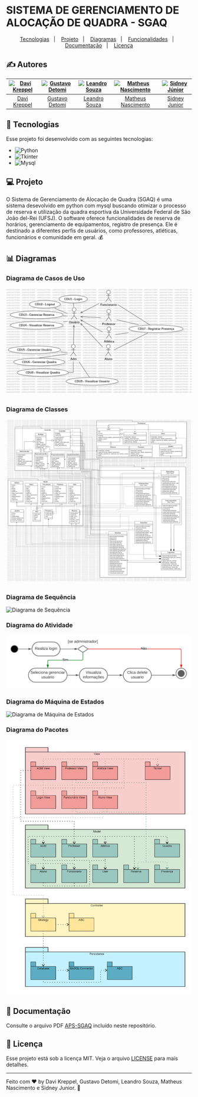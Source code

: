 # SISTEMA DE GERENCIAMENTO DE ALOCAÇÃO DE QUADRA - SGAQ

<p align="center">
  <a href="#-tecnologias">Tecnologias</a>&nbsp;&nbsp;&nbsp;|&nbsp;&nbsp;&nbsp;
  <a href="#-projeto">Projeto</a>&nbsp;&nbsp;&nbsp;|&nbsp;&nbsp;&nbsp;
  <a href="#-diagramas">Diagramas</a>&nbsp;&nbsp;&nbsp;|&nbsp;&nbsp;&nbsp;
  <a href="#-funcionalidades">Funcionalidades</a>&nbsp;&nbsp;&nbsp;|&nbsp;&nbsp;&nbsp;
  <a href="#-documentação">Documentação</a>&nbsp;&nbsp;&nbsp;|&nbsp;&nbsp;&nbsp;
  <a href="#memo-licença">Licença</a>
</p>


## ✍️ Autores

| [![Davi Kreppel](https://avatars.githubusercontent.com/u/66695188?v=4)](https://github.com/DaviKpp) | [![Gustavo Detomi](https://avatars.githubusercontent.com/u/31541906?v=4)](https://github.com/Gudetomi) | [![Leandro Souza](https://avatars.githubusercontent.com/u/48530574?v=4)](https://github.com/Lsouz44) | [![Matheus Nascimento](https://avatars.githubusercontent.com/u/23366884?v=4)](https://github.com/matheuznsilva) | [![Sidney Júnior](https://avatars.githubusercontent.com/u/51861308?v=4)](https://github.com/sidjr2) |
|:-:|:-:|:-:|:-:|:-:|
| [Davi Kreppel](https://github.com/DaviKpp) | [Gustavo Detomi](https://github.com/gudetomi) | [Leandro Souza](https://github.com/Lsouz44) | [Matheus Nascimento](https://github.com/matheuznsilva) | [Sidney Junior](https://github.com/sidjr2) |


## 🚀 Tecnologias

Esse projeto foi desenvolvido com as seguintes tecnologias:

- ![Python](https://img.shields.io/badge/Python-blue)
- ![Tkinter](https://img.shields.io/badge/Tkinter-yellow)
- ![Mysql](https://img.shields.io/badge/MySQL-blue)


## 💻 Projeto

O Sistema de Gerenciamento de Alocação de Quadra (SGAQ) é uma sistema desevolvido em python com mysql buscando otimizar o processo de reserva e utilização da quadra esportiva da Universidade Federal de São João del-Rei (UFSJ). O software oferece funcionalidades de reserva de horários, gerenciamento de equipamentos, registro de presença. Ele é destinado a diferentes perfis de usuários, como professores, atléticas, funcionários e comunidade em geral. 💰

## 📊 Diagramas

### Diagrama de Casos de Uso

![Diagrama de Casos de Uso](https://github.com/sidjr2/SGAQ---APS/blob/master/Diagramas/1%20-%20Diagrama%20de%20casos%20de%20uso.jpg)

##

### Diagrama de Classes

![Diagrama de Classes](https://github.com/sidjr2/SGAQ---APS/blob/master/Diagramas/2%20-%20Diagrama%20de%20classes.jpg)

##

### Diagrama de Sequência

![Diagrama de Sequência](https://github.com/sidjr2/SGAQ---APS/blob/master/Diagramas/3%20-%20Diagrama%20de%20sequência.jpg)

### Diagrama do Atividade

![Diagrama de Atividade](https://github.com/sidjr2/SGAQ---APS/blob/master/Diagramas/4%20-%20Diagrama%20de%20atividade.jpg)

### Diagrama do Máquina de Estados

![Diagrama de Máquina de Estados](https://github.com/sidjr2/SGAQ---APS/blob/master/Diagramas/5%20-%20Diagrama%20de%20máquina%20de%20estados.jpg)

### Diagrama do Pacotes

![Diagrama de Pacotes](https://github.com/sidjr2/SGAQ---APS/blob/master/Diagramas/6%20-%20Diagrama%20de%20implantação.jpg)


## 📄 Documentação

Consulte o arquivo PDF [APS-SGAQ](https://github.com/sidjr2/SGAQ---APS/blob/master/Diagramas/SGAQ%20-%20Análise%20e%20Projeto%20de%20Software.pdf) incluído neste repositório.


## :memo: Licença

Esse projeto está sob a licença MIT. Veja o arquivo [LICENSE]([.github/LICENSE.md](https://github.com/sidjr2/SGAQ---APS/blob/master/LICENSE)) para mais detalhes.

---

Feito com ♥ by Davi Kreppel, Gustavo Detomi, Leandro Souza, Matheus Nascimento e Sidney Junior. :wave:
